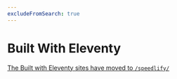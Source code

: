 ```yaml
---
excludeFromSearch: true
---
```

# Built With Eleventy

[The Built with Eleventy sites have moved to `/speedlify/`](/speedlify/)
